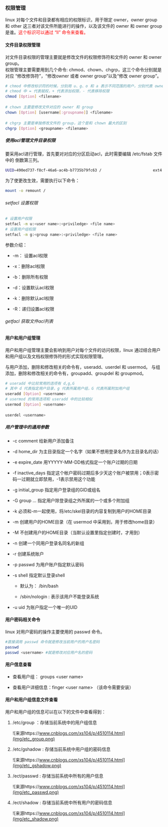 ### 权限管理

linux 对每个文件和目录都有相应的权限标识，用于限定 owner，owner group 和 other 这三者对该文件所能进行的操作，以及该文件的 owner 和 owner group 是谁。<font color='red'>这个标识可以通过 “ll” 命令来查看。</font>

#### 文件目录权限管理

对文件目录权限的管理主要就是修改文件的权限修饰符和文件的 owner 和 owner group。<br>
权限管理主要需要用到几个命令: chmod、chown、chgrp，这三个命令分别就是对应 “修改修饰符”，“修改owner 或者 owner group”以及“修改 owner group”。

```bash
# chmod 中修改标识符的时候，分别用 u、g、o 和 a 表示不同范围的用户，分别代表 owner，owner group 和 全部用户
# chmod 中 = 代表赋权，+ 代表添加权限，- 代表移除权限
chmod [Option] <filename>

# chown 主要是修改文件对应的 owner 和 group
chown [Option] [username[:groupname]] <filename>

# chgrp 主要是单独修改文件的 group，这个是和 chown 最大的区别
chgrp [Option] <groupname> <filename>
```

##### 使用acl管理文件目录权限

要采用acl进行管理，首先要对对应的分区启动acl，此时需要编辑 /etc/fstab 文件中的 倒数第三列。

```bash
UUID=490ed737-f8cf-46a6-ac4b-b7735b79fc63 /                       ext4    defaults,acl        1 1
```

为了使更改生效，需要执行以下命令：

```bash
mount -o remount /
```

###### setfacl 设置权限

```bash
# 设置用户权限
setfacl -m u:<user name>:<priviledge> <file name>
# 设置用户组权限
setfacl -m g:<group name>:<priviledge> <file name>
```

参数介绍：

- -m： 设置acl权限

- -x：删除acl权限

- -b：删除所有权限

- -d：设置默认acl权限

- -k：删除默认acl权限

- -R：递归设置acl权限

###### getfacl 获取文件acl列表



#### 用户和用户组管理

用户和用户组管理主要会影响到用户对每个文件的访问权限，linux 通过结合用户和用户组以及文档权限修饰符的形式实现权限管理。

与用户添加，删除和修改相关的命令有，useradd、userdel 和 usermod。
与组添加，删除和修改相关的命令有，groupadd、groupdel 和 groupmod。

```bash
# useradd 中比较常用的选项有 d,g,G
# 其中 d 代表指定用户目录，g 代表所属用户组，G 代表所属附加用户组
useradd [Option] <username>
# usermod 的常用选项和 useradd 中的比较相似
usermod [Option] <username>

userdel <username>
```

##### 用户管理中的通用参数

- -c comment 给新用户添加备注  

- -d home_dir 为主目录指定一个名字（如果不想用登录名作为主目录名的话）  

- -e expire_date 用YYYYY-MM-DD格式指定一个账户过期的日期  

- -f inactive_days 指定这个帐户密码过期后多少天这个账户被禁用；0表示密码一过期就立即禁用，-1表示禁用这个功能  

- -g initial_group 指定用户登录组的GID或组名  

- -G group ... 指定用户除登录组之外所属的一个或多个附加组  

- -k 必须和-m一起使用，将/etc/skel目录的内容复制到用户的HOME目录  

- -m 创建用户的HOME目录（在 usermod 中采用到，用于修改home目录）

- -M 不创建用户的HOME目录（当默认设置里指定创建时，才用到） 

- -n 创建一个同用户登录名同名的新组  

- -r 创建系统账户  

- -p passwd 为用户账户指定默认密码  

- -s shell 指定默认登录shell  
  
  - 默认为： /bin/bash
  
  - /sbin/nologin : 表示该用户不能登录系统

- -u uid 为账户指定一个唯一的UID

#### 用户密码相关命令

linux 对用户密码的操作主要使用的 passwd 命令。

```bash
#直接调用 passwd 命令就是修改当前用户的用户名密码
passwd
passwd <username> #就是修改对应用户名的密码
```

#### 用户信息查看

- 查看用户组： groups \<user name\>

- 查看用户详细信息：finger \<user name\> （该命令需要安装）

#### 用户和用户组信息文件查看

用户和用户组的信息可以在以下的文件中查看得到：

1. /etc/group ：存储当前系统中的用户组信息
   
   ![来源https://www.cnblogs.com/xs104/p/4510114.html](img/etc_group.png)
2. /etc/gshadow : 存储当前系统中用户组的密码信息
   
   ![来源https://www.cnblogs.com/xs104/p/4510114.html](img/etc_gshadow.png)
3. /ect/passwd : 存储当前系统中所有的用户信息
   
   ![来源https://www.cnblogs.com/xs104/p/4510114.html](img/etc_passwd.png)
4. /ect/shadow : 存储当前系统中所有用户的密码信息
   
   ![来源https://www.cnblogs.com/xs104/p/4510114.html](img/etc_shadow.png)

